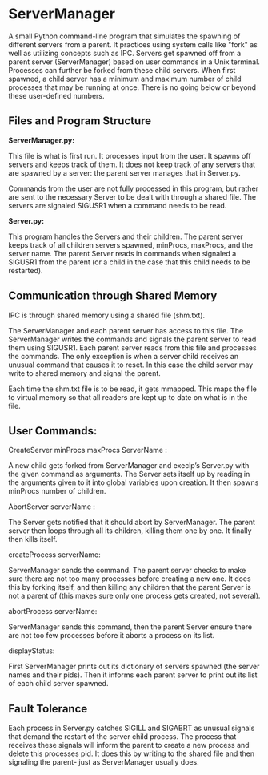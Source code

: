 # ServerManager
A small Python command-line program that simulates the spawning of different servers from a parent. It practices using system calls like "fork" as well as utilizing concepts such as IPC. Servers get spawned off from a parent server (ServerManager) based on user commands in a Unix terminal. Processes can further be forked from these child servers. When first spawned, a child server has a minimum and maximum number of child processes that may be running at once. There is no going below or beyond these user-defined numbers.

## Files and Program Structure

**ServerManager.py:**

This file is what is first run. It processes input from the user. It spawns off servers and keeps track of them. It does not keep track of any servers that are spawned by a server: the parent server manages that in Server.py. 

Commands from the user are not fully processed in this program, but rather are sent to the necessary Server to be dealt with through a shared file. The servers are signaled SIGUSR1 when a command needs to be read. 

**Server.py:**

This program handles the Servers and their children. The parent server keeps track of all children servers spawned, minProcs, maxProcs, and the server name.
 The parent Server reads in commands when signaled a SIGUSR1 from the parent (or a child in the case that this child needs to be restarted).

## Communication through Shared Memory
IPC is through shared memory using a shared file (shm.txt).
 
The ServerManager and each parent server has access to this file. The ServerManager writes the commands and signals the parent server to read them using SIGUSR1. Each parent server reads from this file and processes the commands. 
The only exception is when a server child receives an unusual command that causes it to reset. In this case the child server may write to shared memory and signal the parent.

Each time the shm.txt file is to be read, it gets mmapped. This maps the file to virtual memory so that all readers are kept up to date on what is in the file.

## User Commands:
CreateServer minProcs maxProcs ServerName :
  
A new child gets forked from ServerManager and execlp’s Server.py with the given command as arguments. The Server sets itself up by reading in the arguments given to it into global variables upon creation. It then spawns minProcs number of children.

AbortServer serverName :
  
The Server gets notified that it should abort by ServerManager. The parent server then loops through all its children, killing them one by one. It finally then kills itself.

createProcess serverName:
  
ServerManager sends the command. The parent server checks to make sure there are not too many processes before creating a new one. It does this by forking itself, and then killing any children that the parent Server is not a parent of (this makes sure only one process gets created, not several).

abortProcess serverName:
  
ServerManager sends this command, then the parent Server ensure there are not too few processes before it aborts a process on its list.

displayStatus:

First ServerManager prints out its dictionary of servers spawned (the server names and their pids). Then it informs each parent server to print out its list of each child server spawned.

## Fault Tolerance
Each process in Server.py catches SIGILL and SIGABRT as unusual signals that demand the restart of the server child process. The process that receives these signals will inform the parent to create a new process and delete this processes pid. It does this by writing to the shared file and then signaling the parent- just as ServerManager usually does.

